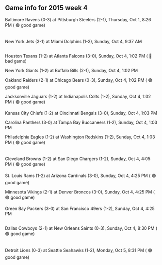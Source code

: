 ## Game info for 2015 week 4
Baltimore Ravens (0-3) at Pittsburgh Steelers (2-1), Thursday, Oct 1, 8:26 PM (	:green_circle: good game)

<br/>New York Jets (2-1) at Miami Dolphins (1-2), Sunday, Oct 4, 9:37 AM

<br/>Houston Texans (1-2) at Atlanta Falcons (3-0), Sunday, Oct 4, 1:02 PM (	:red_circle: bad game)

New York Giants (1-2) at Buffalo Bills (2-1), Sunday, Oct 4, 1:02 PM

Oakland Raiders (2-1) at Chicago Bears (0-3), Sunday, Oct 4, 1:02 PM (	:green_circle: good game)

Jacksonville Jaguars (1-2) at Indianapolis Colts (1-2), Sunday, Oct 4, 1:02 PM (	:green_circle: good game)

Kansas City Chiefs (1-2) at Cincinnati Bengals (3-0), Sunday, Oct 4, 1:03 PM

Carolina Panthers (3-0) at Tampa Bay Buccaneers (1-2), Sunday, Oct 4, 1:03 PM

Philadelphia Eagles (1-2) at Washington Redskins (1-2), Sunday, Oct 4, 1:03 PM (	:green_circle: good game)

<br/>Cleveland Browns (1-2) at San Diego Chargers (1-2), Sunday, Oct 4, 4:05 PM (	:green_circle: good game)

St. Louis Rams (1-2) at Arizona Cardinals (3-0), Sunday, Oct 4, 4:25 PM (	:green_circle: good game)

Minnesota Vikings (2-1) at Denver Broncos (3-0), Sunday, Oct 4, 4:25 PM (	:green_circle: good game)

Green Bay Packers (3-0) at San Francisco 49ers (1-2), Sunday, Oct 4, 4:25 PM

<br/>Dallas Cowboys (2-1) at New Orleans Saints (0-3), Sunday, Oct 4, 8:30 PM (	:green_circle: good game)

<br/>Detroit Lions (0-3) at Seattle Seahawks (1-2), Monday, Oct 5, 8:31 PM (	:green_circle: good game)

